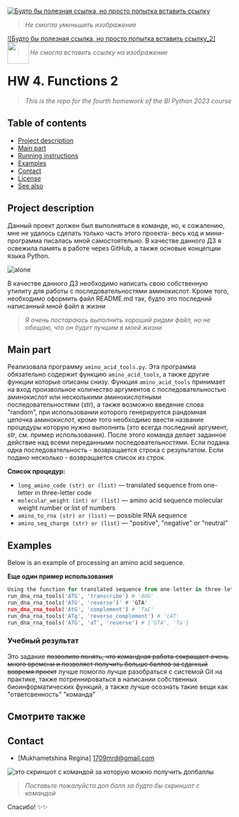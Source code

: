 [![Будто бы полезная ссылка, но просто попытка вставить ссылку](https://upload.wikimedia.org/wikipedia/commons/thumb/6/66/AminoAcidball_rus.svg/1280px-AminoAcidball_rus.svg.png)](https://ru.wikipedia.org/wiki/%D0%90%D0%BC%D0%B8%D0%BD%D0%BE%D0%BA%D0%B8%D1%81%D0%BB%D0%BE%D1%82%D1%8B)
> *Не смогла уменьшить изображение*

[![Будто бы полезная ссылка, но просто попытка вставить ссылку_2]<a href="url"><img src="https://upload.wikimedia.org/wikipedia/commons/thumb/6/66/AminoAcidball_rus.svg/1280px-AminoAcidball_rus.svg.png" align="left" height="48" width="48" ></a>](https://ru.wikipedia.org/wiki/%D0%90%D0%BC%D0%B8%D0%BD%D0%BE%D0%BA%D0%B8%D1%81%D0%BB%D0%BE%D1%82%D1%8B)
> *Не смогла вставить ссылку на изображение*

# HW 4. Functions 2
> *This is the repo for the fourth homework of the BI Python 2023 course*

## Table of contents

  * [Project description](#project-description)
  * [Main part](#Main-part)
  * [Running instructions](#project-description) 
  * [Examples](#examples)
  * [Contact](#contact)
  * [License](#Учебный-результат)
  * [See also](#see-also)

## Project description
 Данный проект должен был выполняться в команде, но, к сожалению, мне не удалось сделать только часть этого проекта- весь код и мини-программа писалась мной самостоятельно. В качестве данного ДЗ я освежила память в работе через GitHub, а также основые концепции языка Python. 

![alone](https://sun9-40.userapi.com/impf/c636016/v636016166/239f1/p0AWqN3onLw.jpg?size=550x483&quality=96&sign=19b32adae4a5ac6a436a740160fed9c6&type=album)

В качестве данного ДЗ необходимо написать свою собственную утилиту для работы с последовательностями аминокислот. Кроме того, необходимо оформить файл README.md так, будто это последний написанный мной файл в жизни 
> *Я очень постараюсь выполнить хороший ридми файл, но не обещаю, что он будет лучшим в моей жизни* 

## Main part
Реализовала программу `amino_acid_tools.py`. Эта программа обязательно содержит функцию `amino_acid_tools`, а также другие функции которые описаны снизу. Функция `amino_acid_tools` принимает на вход произвольное количество аргументов с последовательностью аминокислот или несколькими аминокислотными последовательностями (*str*), а также возможно введение слова "random", при использовании которого генерируется рандомная цепочка аминокислот, кроме того необходимо ввести название процедуры которую нужно выполнить (это всегда последний аргумент, *str*, см. пример использования). После этого команда делает заданное действие над всеми переданными последовательностями. Если подана одна последовательность - возвращается строка с результатом. Если подано несколько - возвращается список из строк. 

**Список процедур:**
- `long_amino_code (str) or (list)` — translated sequence from one-letter in three-letter code
- `molecular_weight (int) or (list)` — amino acid sequence molecular weight number or list of numbers
- `amino_to_rna (str) or (list)` — possible RNA sequence
- `amino_seq_charge (str) or (list)` — "positive", "negative" or "neutral"

## Examples  
Below is an example of processing an amino acid sequence.


**Еще один пример использования**
```python
Using the function for translated sequence from one-letter in three-letter code:
run_dna_rna_tools('ATG', 'transcribe') # 'AUG'
run_dna_rna_tools('ATG', 'reverse')' # 'GTA'
run_dna_rna_tools('AtG', 'complement') # 'TaC'
run_dna_rna_tools('ATg', 'reverse_complement') # 'cAT'
run_dna_rna_tools('ATG', 'aT', 'reverse') # ['GTA', 'Ta']
```


### **Учебный результат**

Это задание ~~позволило понять, что командная работа сокращает очень много времени и позволяет получить больше баллов за сданный вовремя проект~~ лучше помогло лучше разобраться с системой Git на практике, также потреннироваться в написании собственных биоинформатических функций, а также лучше осознать такие вещи как "ответсвенность" "команда" 


## Смотрите также


## Contact  
- [Mukhametshina Regina] 1709mrd@gmail.com


![это скриншот с командой за которую можно получить допбаллы](https://steamuserimages-a.akamaihd.net/ugc/1997942891875467390/4049C3EF5003271E1F619B28EC4CBD1FBEC1A275/)

> *Поставьте пожалуйста доп балл за будто бы скриншот с командой*

Спасибо! ✨✨

